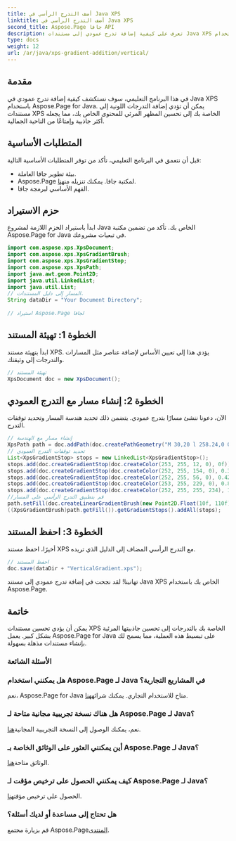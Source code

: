 ```yaml
---
title: أضف التدرج الرأسي في Java XPS
linktitle: أضف التدرج الرأسي في Java XPS
second_title: Aspose.Page جافا API
description: تعرف على كيفية إضافة تدرج عمودي إلى مستندات Java XPS باستخدام Aspose.Page. تعزيز الجاذبية البصرية دون عناء. دليل خطوة بخطوة في الداخل.
type: docs
weight: 12
url: /ar/java/xps-gradient-addition/vertical/
---
```

## مقدمة
في هذا البرنامج التعليمي، سوف نستكشف كيفية إضافة تدرج عمودي في Java XPS باستخدام Aspose.Page for Java. يمكن أن تؤدي إضافة التدرجات اللونية إلى مستندات XPS الخاصة بك إلى تحسين المظهر المرئي للمحتوى الخاص بك، مما يجعله أكثر جاذبية وإمتاعًا من الناحية الجمالية.
## المتطلبات الأساسية
قبل أن نتعمق في البرنامج التعليمي، تأكد من توفر المتطلبات الأساسية التالية:
- بيئة تطوير جافا العاملة.
-  Aspose.Page لمكتبة جافا. يمكنك تنزيله من[هنا](https://releases.aspose.com/page/java/).
- الفهم الأساسي لبرمجة جافا.
## حزم الاستيراد
ابدأ باستيراد الحزم اللازمة لمشروع Java الخاص بك. تأكد من تضمين مكتبة Aspose.Page for Java في تبعيات مشروعك.
```java
import com.aspose.xps.XpsDocument;
import com.aspose.xps.XpsGradientBrush;
import com.aspose.xps.XpsGradientStop;
import com.aspose.xps.XpsPath;
import java.awt.geom.Point2D;
import java.util.LinkedList;
import java.util.List;
// المسار إلى دليل المستندات.
String dataDir = "Your Document Directory";
        
// استيراد Aspose.Page لجافا
```
## الخطوة 1: تهيئة المستند
ابدأ بتهيئة مستند XPS. يؤدي هذا إلى تعيين الأساس لإضافة عناصر مثل المسارات والتدرجات إلى وثيقتك.
```java
// تهيئة المستند
XpsDocument doc = new XpsDocument();
```
## الخطوة 2: إنشاء مسار مع التدرج العمودي
الآن، دعونا ننشئ مسارًا بتدرج عمودي. يتضمن ذلك تحديد هندسة المسار وتحديد توقفات التدرج.
```java
// إنشاء مسار مع الهندسة
XpsPath path = doc.addPath(doc.createPathGeometry("M 30,20 l 258.24,0 0,56.64 -258.24,0 Z"));
// تحديد توقفات التدرج العمودي
List<XpsGradientStop> stops = new LinkedList<XpsGradientStop>();
stops.add(doc.createGradientStop(doc.createColor(253, 255, 12, 0), 0f));
stops.add(doc.createGradientStop(doc.createColor(252, 255, 154, 0), 0.359375f));
stops.add(doc.createGradientStop(doc.createColor(252, 255, 56, 0), 0.424805f));
stops.add(doc.createGradientStop(doc.createColor(253, 255, 229, 0), 0.879883f));
stops.add(doc.createGradientStop(doc.createColor(252, 255, 255, 234), 1f));
//قم بتطبيق التدرج الرأسي على المسار
path.setFill(doc.createLinearGradientBrush(new Point2D.Float(10f, 110f), new Point2D.Float(10f, 200f)));
((XpsGradientBrush)path.getFill()).getGradientStops().addAll(stops);
```
## الخطوة 3: احفظ المستند
أخيرًا، احفظ مستند XPS مع التدرج الرأسي المضاف إلى الدليل الذي تريده.
```java
// احفظ المستند
doc.save(dataDir + "VerticalGradient.xps");
```
تهانينا! لقد نجحت في إضافة تدرج عمودي إلى مستند Java XPS الخاص بك باستخدام Aspose.Page.
## خاتمة
يمكن أن يؤدي تحسين مستندات XPS الخاصة بك بالتدرجات إلى تحسين جاذبيتها المرئية بشكل كبير. يعمل Aspose.Page for Java على تبسيط هذه العملية، مما يسمح لك بإنشاء مستندات مذهلة بسهولة.

### الأسئلة الشائعة
### هل يمكنني استخدام Aspose.Page لـ Java في المشاريع التجارية؟
 نعم، Aspose.Page for Java متاح للاستخدام التجاري. يمكنك شرائه[هنا](https://purchase.aspose.com/buy).
### هل هناك نسخة تجريبية مجانية متاحة لـ Aspose.Page لـ Java؟
 نعم، يمكنك الوصول إلى النسخة التجريبية المجانية[هنا](https://releases.aspose.com/).
### أين يمكنني العثور على الوثائق الخاصة بـ Aspose.Page لـ Java؟
 الوثائق متاحة[هنا](https://reference.aspose.com/page/java/).
### كيف يمكنني الحصول على ترخيص مؤقت لـ Aspose.Page لـ Java؟
 الحصول على ترخيص مؤقت[هنا](https://purchase.aspose.com/temporary-license/).
### هل تحتاج إلى مساعدة أو لديك أسئلة؟
 قم بزيارة مجتمع Aspose.Page[المنتدى](https://forum.aspose.com/c/page/39).